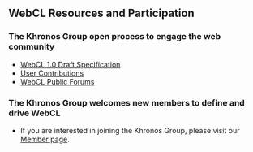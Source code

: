 ## WebCL Resources and Participation

### The Khronos Group open process to engage the web community

*   [WebCL 1.0 Draft Specification](https://www.khronos.org/registry/webcl/specs/1.0.0/)
*   [User Contributions](https://www.khronos.org/webcl/resources)
*   [WebCL Public Forums](https://forums.khronos.org/forumdisplay.php/105-WebCL-General)

### The Khronos Group welcomes new members to define and drive WebCL

*   If you are interested in joining the Khronos Group, please visit our [Member page](https://www.khronos.org/members/).
